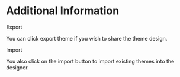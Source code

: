 # Additional Information



Export



You can click export theme if you wish to share the theme design.





Import



You also click on the import button to import existing themes into the designer.





